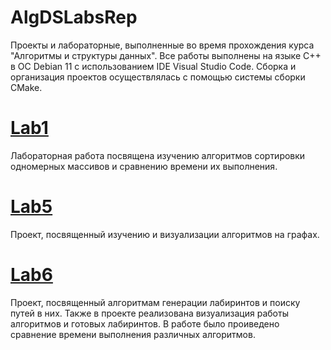 # AlgDSLabsRep
Проекты и лабораторные, выполненные во время прохождения курса "Алгоритмы и структуры данных".
Все работы выполнены на языке C++ в ОС Debian 11 с использованием IDE Visual Studio Code. Сборка и организация проектов осуществлялась с помощью системы сборки CMake.

# [Lab1](https://github.com/V-o-y-a-g-e-r00/AlgDSLabsRep/tree/main/Lab1)
Лабораторная работа посвящена изучению алгоритмов сортировки одномерных массивов и сравнению времени их выполнения.

# [Lab5](https://github.com/V-o-y-a-g-e-r00/AlgDSLabsRep/tree/main/Lab5)
Проект, посвященный изучению и визуализации алгоритмов на графах.

# [Lab6](https://github.com/V-o-y-a-g-e-r00/AlgDSLabsRep/tree/main/Lab6)
Проект, посвященный алгоритмам генерации лабиринтов и поиску путей в них. Также в проекте реализована визуализация работы алгоритмов и готовых лабиринтов. В работе было проиведено сравнение времени выполнения различных алгоритмов.
